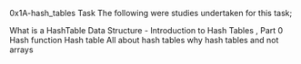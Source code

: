 0x1A-hash_tables Task
The following were studies undertaken for this task;


What is a HashTable Data Structure - Introduction to Hash Tables , Part 0
Hash function
Hash table
All about hash tables
why hash tables and not arrays

